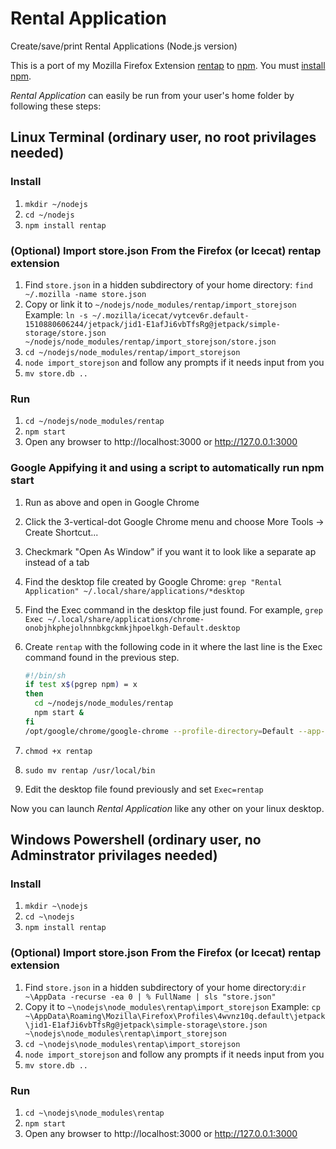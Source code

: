 # Rental Application
Create/save/print Rental Applications (Node.js version)

This is a port of my Mozilla Firefox Extension [rentap](https://github.com/colinkeenan/rentap) to [npm](https://www.npmjs.com/). You must [install npm](https://docs.npmjs.com/getting-started/installing-node#1-install-nodejs--npm). 

*Rental Application* can easily be run from your user's home folder by following these steps:

## Linux Terminal (ordinary user, no root privilages needed)
### Install
1. `mkdir ~/nodejs`
2. `cd ~/nodejs`
3. `npm install rentap`

### (Optional) Import store.json From the Firefox (or Icecat) rentap extension
1. Find `store.json` in a hidden subdirectory of your home directory: `find ~/.mozilla -name store.json`
2. Copy or link it to `~/nodejs/node_modules/rentap/import_storejson` Example: `ln -s ~/.mozilla/icecat/vytcev6r.default-1510880606244/jetpack/jid1-E1afJi6vbTfsRg@jetpack/simple-storage/store.json ~/nodejs/node_modules/rentap/import_storejson/store.json`
3. `cd ~/nodejs/node_modules/rentap/import_storejson`
4. `node import_storejson` and follow any prompts if it needs input from you
5. `mv store.db ..`

### Run
1. `cd ~/nodejs/node_modules/rentap`
2. `npm start`
3. Open any browser to http://localhost:3000 or http://127.0.0.1:3000

### Google Appifying it and using a script to automatically run npm start
1. Run as above and open in Google Chrome
2. Click the 3-vertical-dot Google Chrome menu and choose More Tools -> Create Shortcut...
3. Checkmark "Open As Window" if you want it to look like a separate ap instead of a tab
4. Find the desktop file created by Google Chrome: `grep "Rental Application" ~/.local/share/applications/*desktop`
5. Find the Exec command in the desktop file just found. For example, `grep Exec ~/.local/share/applications/chrome-onobjhkphejolhnnbkgckmkjhpoelkgh-Default.desktop`
6. Create `rentap` with the following code in it where the last line is the Exec command found in the previous step.

    ```bash
    #!/bin/sh
    if test x$(pgrep npm) = x 
    then
      cd ~/nodejs/node_modules/rentap
      npm start &
    fi
    /opt/google/chrome/google-chrome --profile-directory=Default --app-id=onobjhkphejolhnnbkgckmkjhpoelkgh
    ```

6. `chmod +x rentap`
7. `sudo mv rentap /usr/local/bin`
8. Edit the desktop file found previously and set `Exec=rentap`

Now you can launch *Rental Application* like any other on your linux desktop.

## Windows Powershell (ordinary user, no Adminstrator privilages needed)
### Install
1. `mkdir ~\nodejs`
2. `cd ~\nodejs`
3. `npm install rentap`

### (Optional) Import store.json From the Firefox (or Icecat) rentap extension
1. Find `store.json` in a hidden subdirectory of your home directory:`dir ~\AppData -recurse -ea 0 | % FullName | sls "store.json"`
2. Copy it to `~\nodejs\node_modules\rentap\import_storejson` Example: `cp ~\AppData\Roaming\Mozilla\Firefox\Profiles\4wvnz10q.default\jetpack\jid1-E1afJi6vbTfsRg@jetpack\simple-storage\store.json ~\nodejs\node_modules\rentap\import_storejson`
3. `cd ~\nodejs\node_modules\rentap\import_storejson`
4. `node import_storejson` and follow any prompts if it needs input from you
5. `mv store.db ..`

### Run
1. `cd ~\nodejs\node_modules\rentap`
2. `npm start`
3. Open any browser to http://localhost:3000 or http://127.0.0.1:3000
